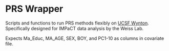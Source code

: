 # PRS Wrapper

Scripts and functions to run PRS methods flexibly on [UCSF Wynton](https://wynton.ucsf.edu/hpc/index.html). Specifically designed for IMPaCT data analysis by the Weiss Lab.

Expects Ma_Educ, MA_AGE, SEX, BOY, and PC1-10 as columns in covariate file.
